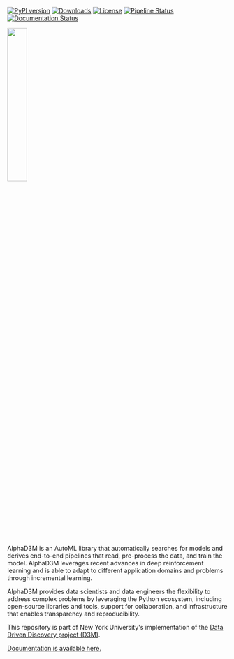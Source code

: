 [![PyPI version](https://badge.fury.io/py/alphad3m.svg)](https://badge.fury.io/py/alphad3m)
[![Downloads](https://static.pepy.tech/badge/alphad3m)](https://pepy.tech/project/alphad3m)
[![License](https://img.shields.io/badge/License-Apache%202.0-blue.svg)](https://opensource.org/licenses/Apache-2.0)
[![Pipeline Status](https://gitlab.com/ViDA-NYU/d3m/alphad3m/badges/devel/pipeline.svg)](https://gitlab.com/ViDA-NYU/d3m/alphad3m/-/pipelines/)
[![Documentation Status](https://readthedocs.org/projects/alphad3m/badge/?version=latest)](https://alphad3m.readthedocs.io/en/latest/?badge=latest)


<img src="https://gitlab.com/ViDA-NYU/d3m/alphad3m/-/raw/devel/AlphaD3M_logo.png" width=30%>


AlphaD3M is an AutoML library that automatically searches for models and derives end-to-end pipelines that read, 
pre-process the data, and train the model. AlphaD3M leverages recent advances in deep reinforcement learning and is 
able to adapt to different application domains and problems through incremental learning.

AlphaD3M provides data scientists and data engineers the flexibility to address complex problems by leveraging the 
Python ecosystem, including open-source libraries and tools, support for collaboration, and infrastructure that enables 
transparency and reproducibility. 

This repository is part of New York University's implementation of the 
[Data Driven Discovery project (D3M)](https://datadrivendiscovery.org/).

[Documentation is available here.](https://alphad3m.readthedocs.io/)

